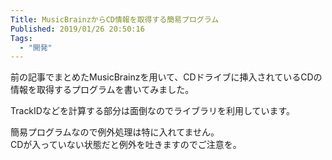 ```yaml
---
Title: MusicBrainzからCD情報を取得する簡易プログラム
Published: 2019/01/26 20:50:16
Tags:
  - "開発"
---
```

<?# OEmbed "https://blog.hitsujin.jp/entry/2019/01/26/155028" /?>

前の記事でまとめたMusicBrainzを用いて、CDドライブに挿入されているCDの情報を取得するプログラムを書いてみました。  

TrackIDなどを計算する部分は面倒なのでライブラリを利用しています。  

<?# OEmbed "https://github.com/Ovis/GetCDInfoConsole" /?>

簡易プログラムなので例外処理は特に入れてません。  
CDが入っていない状態だと例外を吐きますのでご注意を。  
